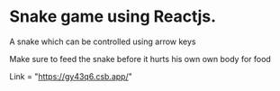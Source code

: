 # Snake game using Reactjs.

A snake which can be controlled using arrow keys

Make sure to feed the snake before it hurts his own own body for food

Link = "https://gy43q6.csb.app/"
